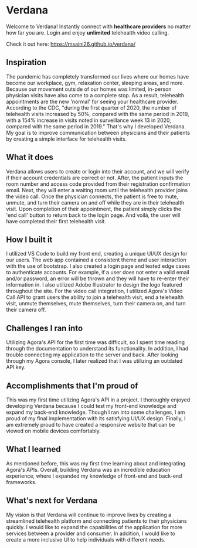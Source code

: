 # Verdana

Welcome to Verdana! Instantly connect with **healthcare providers** no matter how far you are. Login and enjoy **unlimited** telehealth video calling.

Check it out here: https://msaini26.github.io/verdana/

## Inspiration

The pandemic has completely transformed our lives where our homes have become our workplace, gym, relaxation center, sleeping areas, and more. Because our movement outside of our homes was limited, in-person physician visits have also come to a complete stop. As a result, telehealth appointments are the new 'normal' for seeing your healthcare provider. According to the CDC, "during the first quarter of 2020, the number of telehealth visits increased by 50%, compared with the same period in 2019, with a 154% increase in visits noted in surveillance week 13 in 2020, compared with the same period in 2019." That's why I developed Verdana. My goal is to improve communication between physicians and their patients by creating a simple interface for telehealth visits.

## What it does

Verdana allows users to create or login into their account, and we will verify if their account credentials are correct or not. After, the patient inputs the room number and access code provided from their registration confirmation email. Next, they will enter a waiting room until the telehealth provider joins the video call. Once the physician connects, the patient is free to mute, unmute, and turn their camera on and off while they are in their telehealth visit. Upon completion of their appointment, the patient simply clicks the 'end call' button to return back to the login page. And voilà, the user will have completed their first telehealth visit.



## How I built it
I utilized VS Code to build my front end, creating a unique UI/UX design for our users. The web app contained a consistent theme and user interaction with the use of bootstrap. I also created a login page and tested edge cases to authenticate accounts. For example, if a user does not enter a valid email and/or password, an error will be thrown and they will have to re-enter their information in. I also utilized Adobe Illustrator to design the logo featured throughout the site. For the video call integration, I utilized Agora's Video Call API to grant users the ability to join a telehealth visit, end a telehealth visit, unmute themselves, mute themselves, turn their camera on, and turn their camera off. 

## Challenges I ran into
Utilizing Agora's API for the first time was difficult, so I spent time reading through the documentation to understand its functionality. In addition, I had trouble connecting my application to the server and back. After looking through my Agora console, I later realized that I was utilizing an outdated API key. 

## Accomplishments that I'm proud of
This was my first time utilizing Agora's API in a project. I thoroughly enjoyed developing Verdana because I could test my front-end knowledge and expand my back-end knowledge. Though I ran into some challenges, I am proud of my final implementation with its satisfying UI/UX design. Finally, I am extremely proud to have created a responsive website that can be viewed on mobile devices comfortably.

## What I learned
As mentioned before, this was my first time learning about and integrating Agora's APIs. Overall, building Verdana was an incredible education experience, where I expanded my knowledge of front-end and back-end frameworks.

## What's next for Verdana
My vision is that Verdana will continue to improve lives by creating a streamlined telehealth platform and connecting patients to their physicians quickly. I would like to expand the capabilities of the application for more services between a provider and consumer. In addition, I would like to create a more inclusive UI to help individuals with different needs.


